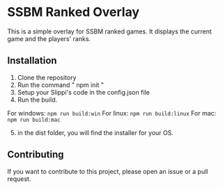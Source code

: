 # SSBM Ranked Overlay

This is a simple overlay for SSBM ranked games. It displays the current game and the players' ranks.

## Installation

1. Clone the repository
2. Run the command " npm init "
3. Setup your Slippi's code in the config.json file
4. Run the build.

For windows: `npm run build:win`
For linux: `npm run build:linux`
For mac: `npm run build:mac`

5. in the dist folder, you will find the installer for your OS.

## Contributing

If you want to contribute to this project, please open an issue or a pull request.

